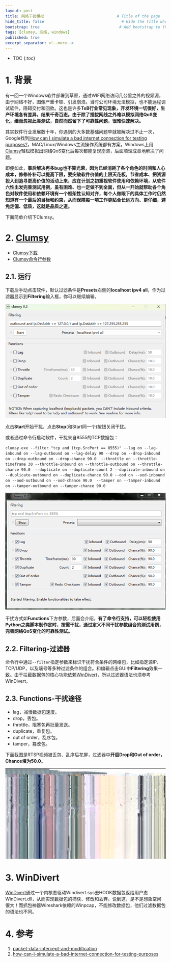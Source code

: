```yaml
---
layout: post
title: 网络干扰模拟                                # Title of the page
hide_title: false                                  # Hide the title when displaying the post, but shown in lists of posts
bootstrap: true                                   # Add bootstrap to the page
tags: [clumsy, 网络, windows]
published: true
excerpt_separator: <!--more-->
---
```


<!--more-->
* TOC
{:toc}

# 1. 背景

有一回一个Windows软件部署到草原，通过WIFI网络访问几公里之外的视频源，由于网络不好，图像严重卡顿、引发崩溃。当时公司环境无法模拟，也不能远程调试软件，阻碍交付和回款。这也是许多**ToB行业常见现象，开发环境一切很好，生产环境各有差异，结果千奇百态。由于除了插拔网线之外难以模拟网络QoS变化，继而忽视此类测试，自然而然留下了可靠性问题，很难快速解决。**

其实软件行业发展数十年，你遇到的大多数基础问题早就被解决过不止一次，Google找到[How can I simulate a bad internet connection for testing purposes?](https://gamedev.stackexchange.com/questions/61483/how-can-i-simulate-a-bad-internet-connection-for-testing-purposes)，MAC/Linux/Windows主流操作系统都有方案，Windows上用[Clumsy](https://github.com/jagt/clumsy)轻松模拟出网络QoS变化后每次都能复现崩溃，后面顺理成章地解决了问题。

即便如此，**事后解决再多bug也不算光荣，因为已经消耗了各个角色的时间和人心成本，修修补补可以提高下限，要突破软件价值的上限天花板，节省成本、把资源投入到追寻更高价值的活动上来，应在计划之初重视软件使用和依赖环境，从软件六性出发完善测试用例，虽有困难、也一定做不到全面，但从一开始就帮助各个角色对软件使用和依赖环境有一个框架性认知对齐，每个人做眼下的具体工作时仍然知道有一个最后的目标和约束，从而保障每一项工作更贴合长远方向、更仔细，避免走偏、低质，这就是品质之道。**

下面简单介绍下Clumsy。

# 2. [Clumsy](https://github.com/jagt/clumsy)

* [Clumsy下载](http://jagt.github.io/clumsy/download)
* [Clumsy命令行参数](https://github.com/jagt/clumsy/wiki/Command-Line-Arguments)

## 2.1. 运行

下载后手动点击软件，默认过滤条件是**Presets**右侧的**localhost ipv4 all**，作为过滤器显示到**Filtering**输入框，你可以继续编辑。

![clumsy](/assets/img/post/2018-05-06-clumsy/clumsy.png)

点击**Start**开始干扰，点击**Stop**(和Start同一个)按钮关闭干扰。

或者通过命令行启动软件，干扰来自8555的TCP数据包：

`clumsy.exe --filter "tcp and (tcp.SrcPort == 8555)" --lag on --lag-inbound on --lag-outbound on --lag-delay 90 --drop on --drop-inbound on --drop-outbound on --drop-chance 90.0  --throttle on --throttle-timeframe 30 --throttle-inbound on --throttle-outbound on --throttle-chance 90.0  --duplicate on --duplicate-count 2 --duplicate-inbound on --duplicate-outbound on --duplicate-chance 90.0 --ood on --ood-inbound on --ood-outbound on --ood-chance 90.0  --tamper on --tamper-inbound on --tamper-outbound on --tamper-chance 90.0`

![clumsy_cmd](/assets/img/post/2018-05-06-clumsy/clumsy_cmd.png)

干扰方式如**Functions**下方参数，后面会介绍。**有了命令行支持，可以轻松使用Python之类脚本制作定时、按需干扰，通过定义不同干扰参数组合的测试用例，完善网络QoS变化的可靠性测试。**

## 2.2. Filtering-过滤器

命令行中通过`--filter`指定参数来标识干扰符合条件的网络包，比如指定源IP、TCP/UDP，以及端号等多种过滤条件的组合。和编辑点击GUI中**Filtering**效果一致。由于拦截数据包的核心功能依赖[WinDivert](https://github.com/basil00/Divert)，所以过滤器语法也须参考WinDivert。

## 2.3. Functions-干扰途径

* lag，减慢数据包速度。
* drop，丢包。
* throttle，阻塞包再批量发送。
* duplicate，重复包。
* out of order，乱序包。
* tamper，篡改包。

下面截图是RTSP视频被丢包、乱序后花屏，过滤器中**开启Drop和Out of order，Chance填为50.0**。

![RTSP视频被丢包、乱序后花屏](/assets/img/post/2018-05-06-clumsy/video_mosaic.png)

# 3. WinDivert

[WinDivert](https://github.com/basil00/Divert)通过一个内核态驱动Windivert.sys去HOOK数据包返给用户态WinDivert.dll，从而实现数据包的捕获、修改和丢弃。说到这，是不是想象空间很大！而抓包神器Wireshark依赖的Winpcap，不能修改数据包，他们过滤数据包的语法也不同。

# 4. 参考

1. [packet-data-intercept-and-modification](https://stackoverflow.com/questions/10306386/packet-data-intercept-and-modification)
2. [how-can-i-simulate-a-bad-internet-connection-for-testing-purposes](https://gamedev.stackexchange.com/questions/61483/how-can-i-simulate-a-bad-internet-connection-for-testing-purposes)